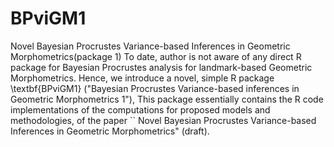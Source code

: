 # BPviGM1
 Novel Bayesian Procrustes Variance-based Inferences  in Geometric Morphometrics(package 1)
To date, author is not aware of any direct R package for Bayesian Procrustes analysis for landmark-based Geometric Morphometrics.
Hence, we introduce a novel, simple R package \textbf{BPviGM1} ("Bayesian   Procrustes Variance-based inferences in Geometric Morphometrics 1"), 
This package essentially contains the R code implementations of the computations for proposed models and methodologies, of
the paper `` Novel Bayesian Procrustes Variance-based Inferences  in Geometric Morphometrics" (draft).
